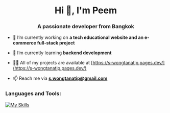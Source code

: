 <h1 align="center">Hi 👋, I'm Peem</h1>
<h3 align="center">A passionate developer from Bangkok</h3>

- 🔭 I’m currently working on **a tech educational website and an e-commerce full-stack project**

- 🌱 I’m currently learning **backend development**

- 👨‍💻 All of my projects are available at [https://s-wongtanatip.pages.dev/](https://s-wongtanatip.pages.dev/)

- 📫 Reach me via **s.wongtanatip@gmail.com**

<h3 align="left">Languages and Tools:</h3>

[![My Skills](https://skillicons.dev/icons?i=js,ts,html,css,react,tailwind,bootstrap,nodejs,postgres)](https://skillicons.dev)

<!---
<p align="center">&nbsp;<img align="center" src="https://github-readme-stats.vercel.app/api?username=s-wongtanatip&show_icons=true&locale=en" alt="s-wongtanatip" /></p>
-->

